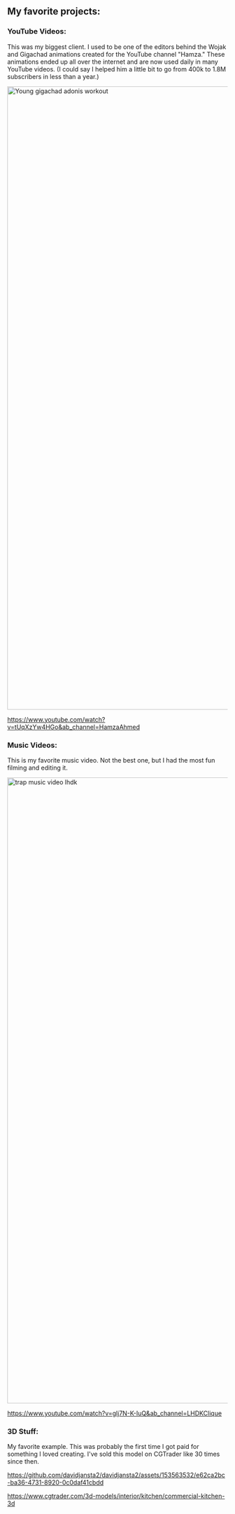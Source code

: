 
## **My favorite projects:**

### **YouTube Videos:**

This was my biggest client. I used to be one of the editors behind the Wojak and Gigachad animations created for the YouTube channel "Hamza." These animations ended up all over the internet and are now used daily in many YouTube videos. (I could say I helped him a little bit to go from 400k to 1.8M subscribers in less than a year.)

<img width="1424" alt="Young gigachad adonis workout" src="https://github.com/davidjansta2/davidjansta2/assets/153563532/86669ea8-cdeb-4a6c-bbd9-999841a41d90">

https://www.youtube.com/watch?v=tUqXzYw4HGo&ab_channel=HamzaAhmed

### **Music Videos:**

This is my favorite music video. Not the best one, but I had the most fun filming and editing it.

<img width="1430" alt="trap music video lhdk" src="https://github.com/davidjansta2/davidjansta2/assets/153563532/091e9817-6ddd-4d82-8778-8689ef2c2ed8">

https://www.youtube.com/watch?v=glj7N-K-IuQ&ab_channel=LHDKClique

### **3D Stuff:**

My favorite example. This was probably the first time I got paid for something I loved creating. I've sold this model on CGTrader like 30 times since then.

https://github.com/davidjansta2/davidjansta2/assets/153563532/e62ca2bc-ba36-4731-8920-0c0daf41cbdd

https://www.cgtrader.com/3d-models/interior/kitchen/commercial-kitchen-3d
